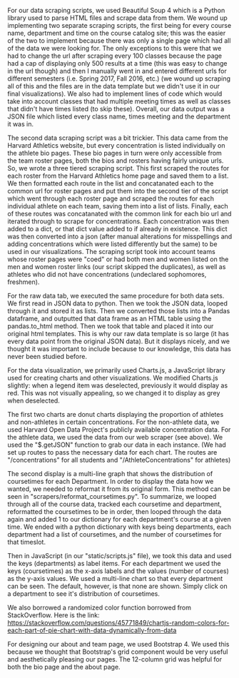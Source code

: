 For our data scraping scripts, we used Beautiful Soup 4 which is a Python library used to parse HTML files and scrape data
from them. We wound up implementing two separate scraping scripts, the first being for every course name, department and
time on the course catalog site; this was the easier of the two to implement because there was only a single page which had
all of the data we were looking for. The only exceptions to this were that we had to change the url after scraping every 100
classes because the page had a cap of displaying only 500 results at a time (this was easy to change in the url though) and
then I manually went in and entered different urls for different semesters (i.e. Spring 2017, Fall 2016, etc.) (we wound up
scraping all of this and the files are in the data template but we didn't use it in our final visualizations). We also had to
implement lines of code which would take into account classes that had multiple meeting times as well as classes that didn't
have times listed (to skip these). Overall, our data output was a JSON file which listed every class name, times meeting and
the department it was in.

The second data scraping script was a bit trickier. This data came from the Harvard Athletics website, but every
concentration is listed individually on the athlete bio pages. These bio pages in turn were only accessible from the team roster
pages, both the bios and rosters having fairly unique urls. So, we wrote a three tiered scraping script. This first scraped
the routes for each roster from the Harvard Athletics home page and saved them to a list. We then formatted each route in the
list and concatanated each to the common url for roster pages and put them into the second tier of the script which went through
each roster page and scraped the routes for each individual athlete on each team, saving them into a list of lists. Finally,
each of these routes was concatanated with the common link for each bio url and iterated through to scrape for concentrations.
Each concentration was then added to a dict, or that dict value added to if already in existence. This dict was then converted
into a json (after manual alterations for misspellings and adding concentrations which were listed differently but the same) to
be used in our visualizations. The scraping script took into account teams whose roster pages were "coed" or had both men
and women listed on the men and women roster links (our script skipped the duplicates), as well as athletes who did not have
concentrations (undeclared sophomores, freshmen).

For the raw data tab, we executed the same procedure for both data sets. We first read in JSON data to python. Then we took
the JSON data, looped through it and stored it as lists. Then we converted those lists into a Pandas dataframe, and
outputted that data frame as an HTML table using the pandas.to_html method. Then we took that table and placed it into our
original html templates. This is why our raw data template is so large (it has every data point from the original JSON data).
But it displays nicely, and we thought it was important to include because to our knowledge, this data has never been
studied before.

For the data visualization, we primarily used Charts.js, a JavaScript library used for creating charts and other visualizations.
We modified Charts.js slightly: when a legend item was deselected, previously it would display as red. This was not visually
appealing, so we changed it to display as grey when deselected.

The first two charts are donut charts displaying the proportion of athletes and non-athletes in certain concentrations.
For the non-athlete data, we used Harvard Open Data Project's publicly available concentration data. For the athlete data, we
used the data from our web scraper (see above). We used the "$.getJSON" function to grab our data in each instance. (We had
set up routes to pass the necessary data for each chart. The routes are "/concentrations" for all students and
"/AthleteConcentrations" for athletes)

The second display is a multi-line graph that shows the distribution of coursetimes for each Department. In order to display
the data how we wanted, we needed to reformat it from its original form. This method can be seen in
"scrapers/reformat_coursetimes.py". To summarize, we looped through all of the course data, tracked each coursetime and
department, reformatted the coursetimes to be in order, then looped through the data again and added 1 to our dictionary
for each department's course at a given time. We ended with a python dictionary with keys being departments, each department
had a list of coursetimes, and the number of coursetimes for that timeslot.

Then in JavaScript (in our "static/scripts.js" file), we took this data and used the keys (departments) as label items. For
each department we used the keys (coursetimes) as the x-axis labels and the values (number of courses) as the y-axis values.
We used a multi-line chart so that every department can be seen. The default, however, is that none are shown. Simply click
on a department to see it's distribution of coursetimes.

We also borrowed a randomized color function borrowed from StackOverflow. Here is the link:
https://stackoverflow.com/questions/45771849/chartjs-random-colors-for-each-part-of-pie-chart-with-data-dynamically-from-data

For designing our about and team page, we used Bootstrap 4. We used this because we thought that Bootstrap's grid component
would be very useful and aesthetically pleasing our pages. The 12-column grid was helpful for both the bio page and the about
page.
